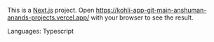 This is a [Next.js](https://nextjs.org) project.
Open https://kohli-app-git-main-anshuman-anands-projects.vercel.app/ with your browser to see the result.

Languages: Typescript
